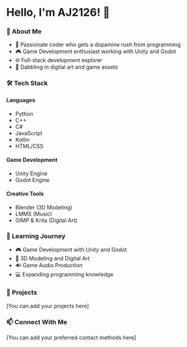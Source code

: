 # Hello, I'm AJ2126! 👋

### 💫 About Me
- 🎯 Passionate coder who gets a dopamine rush from programming
- 🎮 Game Development enthusiast working with Unity and Godot
- 🌐 Full-stack development explorer
- 🎨 Dabbling in digital art and game assets

### 🛠️ Tech Stack
#### Languages
- Python
- C++
- C#
- JavaScript
- Kotlin
- HTML/CSS

#### Game Development
- Unity Engine
- Godot Engine

#### Creative Tools
- Blender (3D Modeling)
- LMMS (Music)
- GIMP & Krita (Digital Art)

### 🌱 Learning Journey
- 🎮 Game Development with Unity and Godot
- 🎨 3D Modeling and Digital Art
- 🔊 Game Audio Production
- 💻 Expanding programming knowledge

### 🚀 Projects
[You can add your projects here]

### 📫 Connect With Me
[You can add your preferred contact methods here]
<!---
AJ2126/AJ2126 is a ✨ special ✨ repository because its `README.md` (this file) appears on your GitHub profile.
You can click the Preview link to take a look at your changes.
--->
